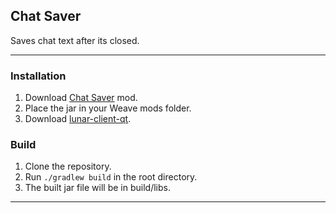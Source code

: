## Chat Saver
Saves chat text after its closed.

---

### Installation
1. Download [Chat Saver](https://github.com/Syz66/ChatSaver/releases/latest) mod.
2. Place the jar in your Weave mods folder.
3. Download [lunar-client-qt](https://github.com/Youded-byte/lunar-client-qt/releases/latest).

### Build
1. Clone the repository.
2. Run `./gradlew build` in the root directory.
3. The built jar file will be in build/libs.

---